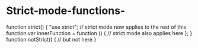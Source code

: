 # Strict-mode-functions-

function strict() {
 "use strict";
 // strict mode now applies to the rest of this function
 var innerFunction = function () {
 // strict mode also applies here
 };
}
function notStrict() {
 // but not here
}
